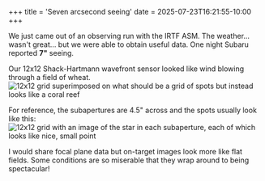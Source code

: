+++
title = 'Seven arcsecond seeing'
date = 2025-07-23T16:21:55-10:00
+++

We just came out of an observing run with the IRTF ASM. The weather... wasn't great...
but we were able to obtain useful data. One night Subaru reported **7"** seeing.

Our 12x12 Shack-Hartmann wavefront sensor looked like wind blowing through a
field of wheat.
![12x12 grid superimposed on what should be a grid of spots but instead looks like a coral reef](/blog/20250723/12x12horrible.png)

For reference, the subapertures are 4.5" across and the spots usually look like
this:
![12x12 grid with an image of the star in each subaperture, each of which looks like nice, small point](/blog/20250723/12x12spots.png)

I would share focal plane data but on-target images look more like flat fields.
Some conditions are so miserable that they wrap around to being spectacular! 